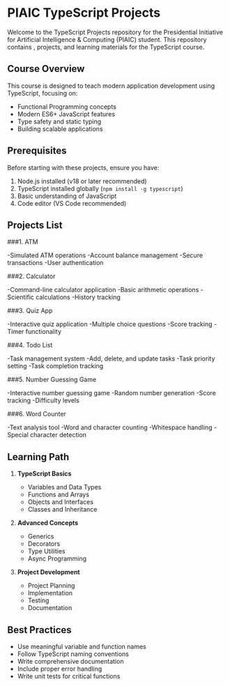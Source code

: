 # PIAIC TypeScript Projects

Welcome to the TypeScript Projects repository for the Presidential Initiative for Artificial Intelligence & Computing (PIAIC) student. This repository contains , projects, and learning materials for the TypeScript course.

## Course Overview

This course is designed to teach modern application development using TypeScript, focusing on:


- Functional Programming concepts
- Modern ES6+ JavaScript features
- Type safety and static typing
- Building scalable applications

## Prerequisites

Before starting with these projects, ensure you have:

1. Node.js installed (v18 or later recommended)
2. TypeScript installed globally (`npm install -g typescript`)
3. Basic understanding of JavaScript
4. Code editor (VS Code recommended)




## Projects List

###1. ATM

-Simulated ATM operations
-Account balance management
-Secure transactions
-User authentication

###2. Calculator

-Command-line calculator application
-Basic arithmetic operations
-Scientific calculations
-History tracking

###3. Quiz App

-Interactive quiz application
-Multiple choice questions
-Score tracking
-Timer functionality

###4. Todo List

-Task management system
-Add, delete, and update tasks
-Task priority setting
-Task completion tracking

###5. Number Guessing Game

-Interactive number guessing game
-Random number generation
-Score tracking
-Difficulty levels

###6. Word Counter

-Text analysis tool
-Word and character counting
-Whitespace handling
-Special character detection

## Learning Path

1. **TypeScript Basics**
   - Variables and Data Types
   - Functions and Arrays
   - Objects and Interfaces
   - Classes and Inheritance

2. **Advanced Concepts**
   - Generics
   - Decorators
   - Type Utilities
   - Async Programming

3. **Project Development**
   - Project Planning
   - Implementation
   - Testing
   - Documentation

## Best Practices

- Use meaningful variable and function names
- Follow TypeScript naming conventions
- Write comprehensive documentation
- Include proper error handling
- Write unit tests for critical functions





